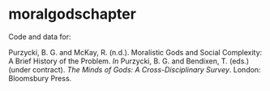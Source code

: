 # moralgodschapter
Code and data for:

Purzycki, B. G. and McKay, R. (n.d.). Moralistic Gods and Social Complexity: A Brief History of the Problem. _In_ Purzycki, B. G. and Bendixen, T. (eds.) (under contract). _The Minds of Gods: A Cross-Disciplinary Survey_. London: Bloomsbury Press.

